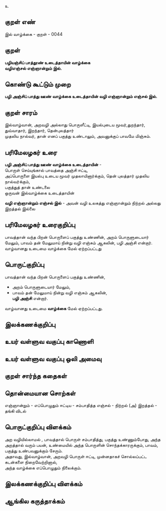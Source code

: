 உ

## குறள் எண் 

இல் வாழ்க்கை - குறள் - 0044
## குறள் 

**பழியஞ்சிப் பாத்தூண் உடைத்தாயின் வாழ்க்கை  
வழிஎஞ்சல் எஞ்ஞான்றும் இல்.** 

## கொண்டு கூட்டும் முறை

**பழி அஞ்சிப் பாத்து ஊண் வாழ்க்கை உடைத்தாயின் வழி எஞ்ஞான்றும் எஞ்சல் இல்.**  

## குறள் சாரம்  

இல்வாழ்வான், அறவழி அல்லாது பொருளீட்டி, இயல்புடைய மூவர்,துறந்தார், துவ்வாதார், இறந்தார், தென்புலத்தார்  
முதலிய நால்வர், தான் எனப் பகுத்து உண்டாலும், அவனுக்குப் பாவமே மிஞ்சும். 

## பரிமேலழகர் உரை

**பழி அஞ்சிப் பாத்து ஊண் வாழ்க்கை உடைத்தாயின்** -  
பொருள் செய்யுங்கால் பாவத்தை அஞ்சி ஈட்டி,  
அப்பொருளை இயல்பு உடைய மூவர் முதலாயினார்க்கும், 
தென் புலத்தார் முதலிய நால்வர்க்கும்,  
பகுத்துத் தான் உண்டலை  
ஒருவன் இல்வாழ்க்கை உடைத்தாயின்  

**வழி எஞ்ஞான்றும் எஞ்சல் இல்** - அவன் வழி உலகத்து எஞ்ஞான்றும் நிற்றல் அல்லது இறத்தல் இல்லை  

## பரிமேலழகர் உரைகுறிப்பு   

பாவத்தான் வந்த பிறன் பொருளைப் பகுத்து உண்ணின், அறம் பொருளுடையார் மேலும், பாவம் தன் மேலுமாய் நின்று வழி எஞ்சும் ஆகலின், பழி அஞ்சி என்றார்.  
வாழ்வானது உடைமை வாழ்க்கை மேல் ஏற்றப்பட்டது  

## பொருட்குறிப்பு 

பாவத்தான் வந்த பிறன் பொருளைப் பகுத்து உண்ணின்,  
* அறம் பொருளுடையார் மேலும்,  
* பாவம் தன் மேலுமாய் நின்று வழி எஞ்சும் ஆகலின்,  
**பழி அஞ்சி** என்றார்.  

வாழ்வானது உடைமை **வாழ்க்கை** மேல் ஏற்றப்பட்டது.  

## இலக்கணக்குறிப்பு  


## உயர் வள்ளுவ வகுப்பு காணொளி


## உயர் வள்ளுவ வகுப்பு ஒலி அமைவு 

 
## குறள் சார்ந்த கதைகள் 


## தொன்மையான சொற்கள்

எஞ்ஞான்றும் - எப்பொழுதும் 
ஈட்டிய - சம்பாதித்த 
எஞ்சல் - நிற்றல் (அ) இறத்தல் - தங்கி விடல்  

## பொருட்குறிப்பு விளக்கம்  

அற வழியில்லாமல் , பாவத்தால் பொருள் சம்பாதித்து, பகுத்து உண்ணும்போது, அந்த  அறத்தால் வரும் பயன், 
உண்மையில் அந்த பொருளின் சொந்தக்காரருக்கும், பாவம், பகுத்து உண்பவனுக்கும் சேரும்.  
அதாவது, இல்வாழ்வான், அறவழி பொருள் ஈட்டி, முன்னதாகச் சொல்லப்பட்ட கடன்களை நிறைவேற்றினால்,  
அந்த வாழ்க்கை எப்பொழுதும் நிலைக்கும்.

## இலக்கணக்குறிப்பு விளக்கம்


## ஆங்கில கருத்தாக்கம் 


